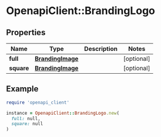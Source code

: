 # OpenapiClient::BrandingLogo

## Properties

| Name | Type | Description | Notes |
| ---- | ---- | ----------- | ----- |
| **full** | [**BrandingImage**](BrandingImage.md) |  | [optional] |
| **square** | [**BrandingImage**](BrandingImage.md) |  | [optional] |

## Example

```ruby
require 'openapi_client'

instance = OpenapiClient::BrandingLogo.new(
  full: null,
  square: null
)
```

